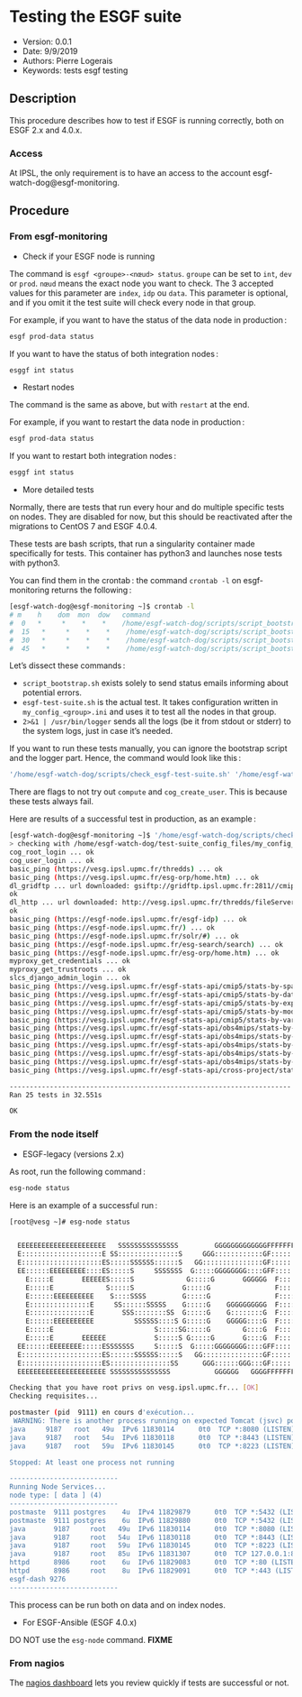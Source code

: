 Testing the ESGF suite
=============

* Version: 0.0.1
* Date: 9/9/2019
* Authors: Pierre Logerais
* Keywords: tests esgf testing

## Description

This procedure describes how to test if ESGF is running correctly, both on ESGF 2.x and 4.0.x. 

### Access

At IPSL, the only requirement is to have an access to the account esgf-watch-dog@esgf-monitoring.

## Procedure

### From esgf-monitoring

* Check if your ESGF node is running

The command is `esgf <groupe>-<nœud> status`.
`groupe` can be set to `int`, `dev` or `prod`. 
`nœud` means the exact node you want to check. The 3 accepted values for this parameter are `index`, `idp` ou `data`. This parameter is optional, and if you omit it the test suite will check every node in that group.

For example, if you want to have the status of the data node in production :

```bash
esgf prod-data status
```

If you want to have the status of both integration nodes :

```bash
esggf int status
```

* Restart nodes

The command is the same as above, but with `restart` at the end.

For example, if you want to restart the data node in production :

```bash
esgf prod-data status
```

If you want to restart both integration nodes :

```bash
esggf int status
```

* More detailed tests

Normally, there are tests that run every hour and do multiple specific tests on nodes. They are disabled for now, but this should be reactivated after the migrations to CentOS 7 and ESGF 4.0.4.

These tests are bash scripts, that run a singularity container made specifically for tests. This container has python3 and launches nose tests with python3.

You can find them in the crontab : the command `crontab -l` on esgf-monitoring returns the following :

```bash
[esgf-watch-dog@esgf-monitoring ~]$ crontab -l
# m    h    dom  mon  dow   command
#  0   *     *    *    *    /home/esgf-watch-dog/scripts/script_bootstrap.sh '[ESGF-TEST-SUITE] prod'   'sgardoll@ipsl.fr,glipsl@ipsl.fr,sdipsl@ipsl.jussieu.fr,plogerais@ipsl.fr' '/home/esgf-watch-dog/scripts/check_esgf-test-suite.sh' '/home/esgf-watch-dog/test-suite_config_files/my_config_prod.ini -a !compute,!cog_create_user' 2>&1 | /usr/bin/logger -t '[ESGF-TEST-SUITE] prod'
#  15   *     *    *    *    /home/esgf-watch-dog/scripts/script_bootstrap.sh '[ESGF-TEST-SUITE] int'    'sgardoll@ipsl.fr,glipsl@ipsl.fr,sdipsl@ipsl.jussieu.fr,plogerais@ipsl.fr' '/home/esgf-watch-dog/scripts/check_esgf-test-suite.sh' '/home/esgf-watch-dog/test-suite_config_files/my_config_int.ini' 2>&1 | /usr/bin/logger -t '[ESGF-TEST-SUITE] int'
#  30   *     *    *    *    /home/esgf-watch-dog/scripts/script_bootstrap.sh '[ESGF-TEST-SUITE] dev'    'sgardoll@ipsl.fr,glipsl@ipsl.fr,sdipsl@ipsl.jussieu.fr,plogerais@ipsl.fr' '/home/esgf-watch-dog/scripts/check_esgf-test-suite.sh' '/home/esgf-watch-dog/test-suite_config_files/my_config_dev.ini' 2>&1 | /usr/bin/logger -t '[ESGF-TEST-SUITE] dev'
#  45   *     *    *    *    /home/esgf-watch-dog/scripts/script_bootstrap.sh '[ESGF-TEST-SUITE] vesgx'  'sgardoll@ipsl.fr,glipsl@ipsl.fr,sdipsl@ipsl.jussieu.fr,plogerais@ipsl.fr' '/home/esgf-watch-dog/scripts/check_esgf-test-suite.sh' '/home/esgf-watch-dog/test-suite_config_files/my_config_vesgx.ini -a data,!dl_gridftp' 2>&1 | /usr/bin/logger -t '[ESGF-TEST-SUITE] vesgx'
```

Let’s dissect these commands :

- `script_bootstrap.sh` exists solely to send status emails informing about potential errors.
- `esgf-test-suite.sh` is the actual test. It takes configuration written in `my_config_<group>.ini` and uses it to test all the nodes in that group.
- `2>&1 | /usr/bin/logger` sends all the logs (be it from stdout or stderr) to the system logs, just in case it’s needed.

If you want to run these tests manually, you can ignore the bootstrap script and the logger part. Hence, the command would look like this :

```bash
'/home/esgf-watch-dog/scripts/check_esgf-test-suite.sh' '/home/esgf-watch-dog/test-suite_config_files/my_config_prod.ini -a !compute,!cog_create_user' 
```

There are flags to not try out `compute` and `cog_create_user`. This is because these tests always fail.

Here are results of a successful test in production, as an example :

```bash
[esgf-watch-dog@esgf-monitoring ~]$ '/home/esgf-watch-dog/scripts/check_esgf-test-suite.sh' '/home/esgf-watch-dog/test-suite_config_files/my_config_prod.ini -a !compute,!cog_create_user'
> checking with /home/esgf-watch-dog/test-suite_config_files/my_config_prod.ini -a !compute,!cog_create_user
cog_root_login ... ok
cog_user_login ... ok
basic_ping (https://vesg.ipsl.upmc.fr/thredds) ... ok
basic_ping (https://vesg.ipsl.upmc.fr/esg-orp/home.htm) ... ok
dl_gridftp ... url downloaded: gsiftp://gridftp.ipsl.upmc.fr:2811//cmip6/DCPP/IPSL/IPSL-CM6A-LR/dcppC-pac-pacemaker/s1920-r10i1p1f1/Emon/sconcdust/gr/v20190110/sconcdust_Emon_IPSL-CM6A-LR_dcppC-pac-pacemaker_s1920-r10i1p1f1_gr_192001-201412.nc
ok
dl_http ... url downloaded: http://vesg.ipsl.upmc.fr/thredds/fileServer/cmip6/DCPP/IPSL/IPSL-CM6A-LR/dcppC-pac-pacemaker/s1920-r10i1p1f1/Emon/sconcdust/gr/v20190110/sconcdust_Emon_IPSL-CM6A-LR_dcppC-pac-pacemaker_s1920-r10i1p1f1_gr_192001-201412.nc
ok
basic_ping (https://esgf-node.ipsl.upmc.fr/esgf-idp) ... ok
basic_ping (https://esgf-node.ipsl.upmc.fr/) ... ok
basic_ping (https://esgf-node.ipsl.upmc.fr/solr/#) ... ok
basic_ping (https://esgf-node.ipsl.upmc.fr/esg-search/search) ... ok
basic_ping (https://esgf-node.ipsl.upmc.fr/esg-orp/home.htm) ... ok
myproxy_get_credentials ... ok
myproxy_get_trustroots ... ok
slcs_django_admin_login ... ok
basic_ping (https://vesg.ipsl.upmc.fr/esgf-stats-api/cmip5/stats-by-space/xml) ... ok
basic_ping (https://vesg.ipsl.upmc.fr/esgf-stats-api/cmip5/stats-by-dataset/xml) ... ok
basic_ping (https://vesg.ipsl.upmc.fr/esgf-stats-api/cmip5/stats-by-experiment/xml) ... ok
basic_ping (https://vesg.ipsl.upmc.fr/esgf-stats-api/cmip5/stats-by-model/xml) ... ok
basic_ping (https://vesg.ipsl.upmc.fr/esgf-stats-api/cmip5/stats-by-variable/xml) ... ok
basic_ping (https://vesg.ipsl.upmc.fr/esgf-stats-api/obs4mips/stats-by-space/xml) ... ok
basic_ping (https://vesg.ipsl.upmc.fr/esgf-stats-api/obs4mips/stats-by-dataset/xml) ... ok
basic_ping (https://vesg.ipsl.upmc.fr/esgf-stats-api/obs4mips/stats-by-realm/xml) ... ok
basic_ping (https://vesg.ipsl.upmc.fr/esgf-stats-api/obs4mips/stats-by-source/xml) ... ok
basic_ping (https://vesg.ipsl.upmc.fr/esgf-stats-api/obs4mips/stats-by-variable/xml) ... ok
basic_ping (https://vesg.ipsl.upmc.fr/esgf-stats-api/cross-project/stats-by-time/xml) ... ok

----------------------------------------------------------------------
Ran 25 tests in 32.551s

OK
```

### From the node itself

* ESGF-legacy (versions 2.x)

As root, run the following command :

```bash
esg-node status
```

Here is an example of a successful run :

```bash
[root@vesg ~]# esg-node status


  EEEEEEEEEEEEEEEEEEEEEE   SSSSSSSSSSSSSSS         GGGGGGGGGGGGGFFFFFFFFFFFFFFFFFFFFFF
  E::::::::::::::::::::E SS:::::::::::::::S     GGG::::::::::::GF::::::::::::::::::::F
  E::::::::::::::::::::ES:::::SSSSSS::::::S   GG:::::::::::::::GF::::::::::::::::::::F
  EE::::::EEEEEEEEE::::ES:::::S     SSSSSSS  G:::::GGGGGGGG::::GFF::::::FFFFFFFFF::::F
    E:::::E       EEEEEES:::::S             G:::::G       GGGGGG  F:::::F       FFFFFF
    E:::::E             S:::::S            G:::::G                F:::::F
    E::::::EEEEEEEEEE    S::::SSSS         G:::::G                F::::::FFFFFFFFFF
    E:::::::::::::::E     SS::::::SSSSS    G:::::G    GGGGGGGGGG  F:::::::::::::::F
    E:::::::::::::::E       SSS::::::::SS  G:::::G    G::::::::G  F:::::::::::::::F
    E::::::EEEEEEEEEE          SSSSSS::::S G:::::G    GGGGG::::G  F::::::FFFFFFFFFF
    E:::::E                         S:::::SG:::::G        G::::G  F:::::F
    E:::::E       EEEEEE            S:::::S G:::::G       G::::G  F:::::F
  EE::::::EEEEEEEE:::::ESSSSSSS     S:::::S  G:::::GGGGGGGG::::GFF:::::::FF
  E::::::::::::::::::::ES::::::SSSSSS:::::S   GG:::::::::::::::GF::::::::FF
  E::::::::::::::::::::ES:::::::::::::::SS      GGG::::::GGG:::GF::::::::FF
  EEEEEEEEEEEEEEEEEEEEEE SSSSSSSSSSSSSSS           GGGGGG   GGGGFFFFFFFFFFF.llnl.gov

Checking that you have root privs on vesg.ipsl.upmc.fr... [OK]
Checking requisites... 

postmaster (pid  9111) en cours d'exécution...
 WARNING: There is another process running on expected Tomcat (jsvc) ports!!!! [java] ?? 
java     9187   root   49u  IPv6 11830114      0t0  TCP *:8080 (LISTEN)
java     9187   root   54u  IPv6 11830118      0t0  TCP *:8443 (LISTEN)
java     9187   root   59u  IPv6 11830145      0t0  TCP *:8223 (LISTEN)

Stopped: At least one process not running

---------------------------
Running Node Services... 
node type: [ data ] (4) 
---------------------------
postmaste  9111 postgres    4u  IPv4 11829879      0t0  TCP *:5432 (LISTEN)
postmaste  9111 postgres    6u  IPv6 11829880      0t0  TCP *:5432 (LISTEN)
java       9187     root   49u  IPv6 11830114      0t0  TCP *:8080 (LISTEN)
java       9187     root   54u  IPv6 11830118      0t0  TCP *:8443 (LISTEN)
java       9187     root   59u  IPv6 11830145      0t0  TCP *:8223 (LISTEN)
java       9187     root   85u  IPv6 11831307      0t0  TCP 127.0.0.1:8005 (LISTEN)
httpd      8986     root    6u  IPv6 11829083      0t0  TCP *:80 (LISTEN)
httpd      8986     root    8u  IPv6 11829091      0t0  TCP *:443 (LISTEN)
esgf-dash 9276
---------------------------

```

This process can be run both on data and on index nodes.

* For ESGF-Ansible (ESGF 4.0.x)

DO NOT use the `esg-node` command.
**FIXME**

### From nagios

The [nagios dashboard](https://nagios-ng.ipsl.upmc.fr/nagios/) lets you review quickly if tests are successful or not.
